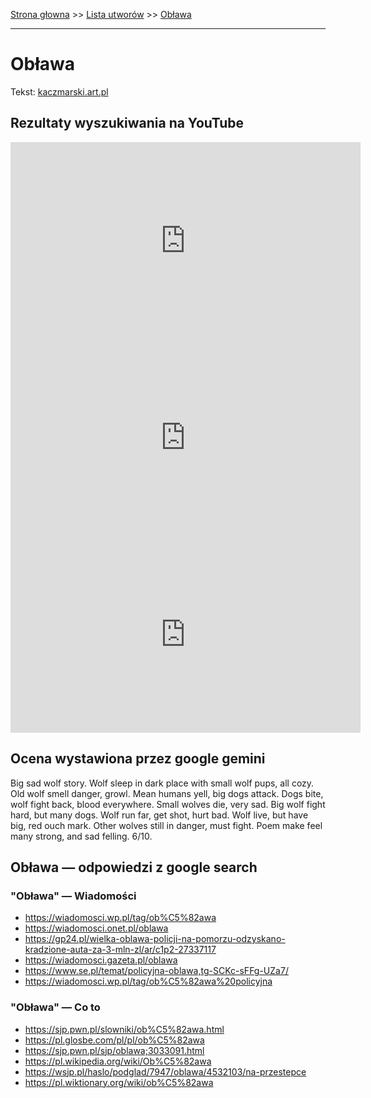 [Strona głowna](../index.md) >> [Lista utworów](../list.md) >> [Obława](367.md)

---

# Obława

Tekst: [kaczmarski.art.pl](https://www.kaczmarski.art.pl/tworczosc/wiersze/oblawa/)

## Rezultaty wyszukiwania na YouTube

<iframe width="560" height="315" src="https://www.youtube.com/embed/v0NAXRuc7Jg?si=IdontcarewhotheIRSsendsImnotpayingtaxes" title="YouTube video player" frameborder="0" allow="accelerometer; autoplay; clipboard-write; encrypted-media; gyroscope; picture-in-picture; web-share" referrerpolicy="strict-origin-when-cross-origin" allowfullscreen></iframe>

<iframe width="560" height="315" src="https://www.youtube.com/embed/bHXuEyq3EUw?si=IdontcarewhotheIRSsendsImnotpayingtaxes" title="YouTube video player" frameborder="0" allow="accelerometer; autoplay; clipboard-write; encrypted-media; gyroscope; picture-in-picture; web-share" referrerpolicy="strict-origin-when-cross-origin" allowfullscreen></iframe>

<iframe width="560" height="315" src="https://www.youtube.com/embed/3tOZvDO1iSk?si=IdontcarewhotheIRSsendsImnotpayingtaxes" title="YouTube video player" frameborder="0" allow="accelerometer; autoplay; clipboard-write; encrypted-media; gyroscope; picture-in-picture; web-share" referrerpolicy="strict-origin-when-cross-origin" allowfullscreen></iframe>

## Ocena wystawiona przez google gemini

Big sad wolf story. Wolf sleep in dark place with small wolf pups, all cozy. Old wolf smell danger, growl. Mean humans yell, big dogs attack. Dogs bite, wolf fight back, blood everywhere. Small wolves die, very sad. Big wolf fight hard, but many dogs. Wolf run far, get shot, hurt bad. Wolf live, but have big, red ouch mark. Other wolves still in danger, must fight. Poem make feel many strong, and sad felling. 6/10.


## Obława — odpowiedzi z google search

### "Obława" — Wiadomości

 - <https://wiadomosci.wp.pl/tag/ob%C5%82awa>
 - <https://wiadomosci.onet.pl/oblawa>
 - <https://gp24.pl/wielka-oblawa-policji-na-pomorzu-odzyskano-kradzione-auta-za-3-mln-zl/ar/c1p2-27337117>
 - <https://wiadomosci.gazeta.pl/oblawa>
 - <https://www.se.pl/temat/policyjna-oblawa,tg-SCKc-sFFg-UZa7/>
 - <https://wiadomosci.wp.pl/tag/ob%C5%82awa%20policyjna>

### "Obława" — Co to

 - <https://sjp.pwn.pl/slowniki/ob%C5%82awa.html>
 - <https://pl.glosbe.com/pl/pl/ob%C5%82awa>
 - <https://sjp.pwn.pl/sjp/oblawa;3033091.html>
 - <https://pl.wikipedia.org/wiki/Ob%C5%82awa>
 - <https://wsjp.pl/haslo/podglad/7947/oblawa/4532103/na-przestepce>
 - <https://pl.wiktionary.org/wiki/ob%C5%82awa>

